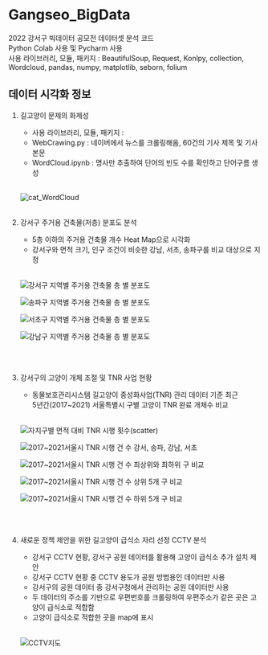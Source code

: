 <div><h1>Gangseo_BigData</h1></div>
2022 강서구 빅데이터 공모전 데이터셋 분석 코드
<br>
Python Colab 사용 및 Pycharm 사용 <br>
사용 라이브러리, 모듈, 패키지 : BeautifulSoup, Request, Konlpy, collection, Wordcloud, pandas, numpy, matplotlib, seborn, folium
<br>
<h2>데이터 시각화 정보</h2>
<ol>
<li>길고양이 문제의 화제성</li>
	<ul>
		<li>사용 라이브러리, 모듈, 패키지 : </li>
		<li>WebCrawing.py : 네이버에서 뉴스를 크롤링해옴, 60건의 기사 제목 및 기사 본문 </li>
		<li>WordCloud.ipynb : 명사만 추출하여 단어의 빈도 수를 확인하고 단어구름 생성 </li>
		</ul><br>
	
![cat_WordCloud](https://user-images.githubusercontent.com/71517226/159155339-0da7df96-e0ec-4099-9fae-2e4832cf1e7f.png)
		<br>
		<br>
	
<li>강서구 주거용 건축물(저층) 분포도 분석</li>
	<ul>
		<li>5층 이하의 주거용 건축물 개수 Heat Map으로 시각화</li>
		<li>강서구와 면적 크기, 인구 조건이 비슷한 강남, 서초, 송파구를 비교 대상으로 지정</li>
	</ul><br>

![강서구 지역별 주거용 건축물 층 별 분포도](https://user-images.githubusercontent.com/71517226/159155176-7382fbb9-9895-40dd-bb6d-bb3709dc491f.png)
	
![송파구 지역별 주거용 건축물 층 별 분포도](https://user-images.githubusercontent.com/71517226/159155170-a066e9f3-f6b7-4aed-b92e-76404d461822.png)

![서초구 지역별 주거용 건축물 층 별 분포도](https://user-images.githubusercontent.com/71517226/159155173-d1189e83-cd7c-4261-a62b-83d237f8178c.png)

![강남구 지역별 주거용 건축물 층 별 분포도](https://user-images.githubusercontent.com/71517226/159155174-2bced40c-cd5d-4d21-9278-70a3b0f094f9.png)


<br><br>
	
<li>강서구의 고양이 개체 조절 및 TNR 사업 현황</li>
  	<ul>
  		<li>동물보호관리시스템 길고양이 중성화사업(TNR) 관리 데이터 기준 최근<br>
    		5년간(2017~2021) 서울특별시 구별 고양이 TNR 완료 개체수 비교 </li>
	</ul>
	<br>

![자치구별 면적 대비 TNR 시행 횟수(scatter)](https://user-images.githubusercontent.com/71517226/159155146-f963c123-6179-495a-b54d-df9b98e8ab8c.png)
	
![2017~2021서울시 TNR 시행 건 수 강서, 송파, 강남, 서초](https://user-images.githubusercontent.com/71517226/159155147-aadacb10-50c0-4329-9d13-c40b260e4524.png)
	
![2017~2021서울시 TNR 시행 건 수 최상위와 최하위 구 비교](https://user-images.githubusercontent.com/71517226/159155148-4577ffd6-a3c3-41d2-8803-c4cb33f430c8.png)

![2017~2021서울시 TNR 시행 건 수 상위 5개 구 비교](https://user-images.githubusercontent.com/71517226/159155149-73a3938d-2eea-4b08-b498-9e44e37340f5.png)

![2017~2021서울시 TNR 시행 건 수 하위 5개 구 비교](https://user-images.githubusercontent.com/71517226/159155152-bf29c8a5-5550-4910-868d-42d616d367fb.png)

<br><br>
<li>새로운 정책 제안을 위한 길고양이 급식소 자리 선정 CCTV 분석</li>
	<ul>
		<li>강서구 CCTV 현황, 강서구 공원 데이터를 활용해 고양이 급식소 추가 설치 제안</li>
		<li>강서구 CCTV 현황 중 CCTV 용도가 공원 방범용인 데이터만 사용</li>
		<li>강서구의 공원 데이터 중 강서구청에서 관리하는 공원 데이터만 사용</li>
		<li>두 데이터의 주소를 기반으로 우편번호를 크롤링하여 우편주소가 같은 곳은 고양이 급식소로 적합함</li>
		<li>고양이 급식소로 적합한 곳을 map에 표시</li>
	</ul><br>

![CCTV지도](https://user-images.githubusercontent.com/71517226/159154735-fcd28a43-b6aa-4ccd-8c94-9db2761e56ab.jpeg)
<br>
<br>
</ol>
</div>

